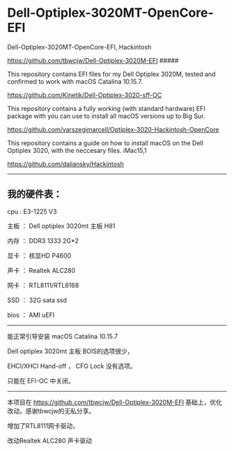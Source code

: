 # Dell-Optiplex-3020MT-OpenCore-EFI
Dell-Optiplex-3020MT-OpenCore-EFI, Hackintosh



https://github.com/tbwcjw/Dell-Optiplex-3020M-EFI   #####

This repository contains EFI files for my Dell Optiplex 3020M, tested and confirmed to work with macOS Catalina 10.15.7.


https://github.com/Kinetik/Dell-Optiplex-3020-sff-OC

This repository contains a fully working (with standard hardware) EFI package with you can use to install all macOS versions up to Big Sur.


https://github.com/varszegimarcell/Optiplex-3020-Hackintosh-OpenCore

This repository contains a guide on how to install macOS on the Dell Optiplex 3020, with the neccesary files.
iMac15,1


https://github.com/daliansky/Hackintosh

-------------------------------------------------------------------

## 我的硬件表：

cpu  :  E3-1225 V3

主板 ：  Dell optiplex 3020mt 主板    H81  

内存  ： DDR3 1333 2G*2

显卡 ：  核显HD P4600

声卡 ：  Realtek ALC280 

网卡 ：  RTL8111/RTL8168

SSD  ：  32G sata ssd

bios ：  AMI uEFI

-------------------------------------------------------------------

能正常引导安装 macOS Catalina 10.15.7

Dell optiplex 3020mt 主板 BOIS的选项很少， 

EHCI/XHCI Hand-off  ， CFG Lock  没有选项。

只能在 EFI-OC 中关闭。


-------------------------------------------------------------------

本项目在 https://github.com/tbwcjw/Dell-Optiplex-3020M-EFI  基础上，优化改动。感谢tbwcjw的无私分享。

增加了RTL8111网卡驱动，  

改动Realtek ALC280 声卡驱动








